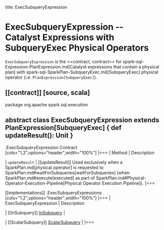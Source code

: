 title: ExecSubqueryExpression

# ExecSubqueryExpression -- Catalyst Expressions with SubqueryExec Physical Operators

`ExecSubqueryExpression` is the <<contract, contract>> for spark-sql-Expression-PlanExpression.md[Catalyst expressions that contain a physical plan] with spark-sql-SparkPlan-SubqueryExec.md[SubqueryExec] physical operator (i.e. `PlanExpression[SubqueryExec]`).

[[contract]]
[source, scala]
----
package org.apache.spark.sql.execution

abstract class ExecSubqueryExpression extends PlanExpression[SubqueryExec] {
  def updateResult(): Unit
}
----

.ExecSubqueryExpression Contract
[cols="1,2",options="header",width="100%"]
|===
| Method
| Description

| `updateResult`
| [[updateResult]] Used exclusively when a SparkPlan.md[physical operator] is requested to SparkPlan.md#waitForSubqueries[waitForSubqueries] (when SparkPlan.md#execute[executed] as part of SparkPlan.md#Physical-Operator-Execution-Pipeline[Physical Operator Execution Pipeline]).
|===

[[implementations]]
.ExecSubqueryExpressions
[cols="1,2",options="header",width="100%"]
|===
| ExecSubqueryExpression
| Description

| [[InSubquery]] [InSubquery](InSubquery.md)
|

| [[ScalarSubquery]] [ScalarSubquery](spark-sql-Expression-ExecSubqueryExpression-ScalarSubquery.md)
|
|===
